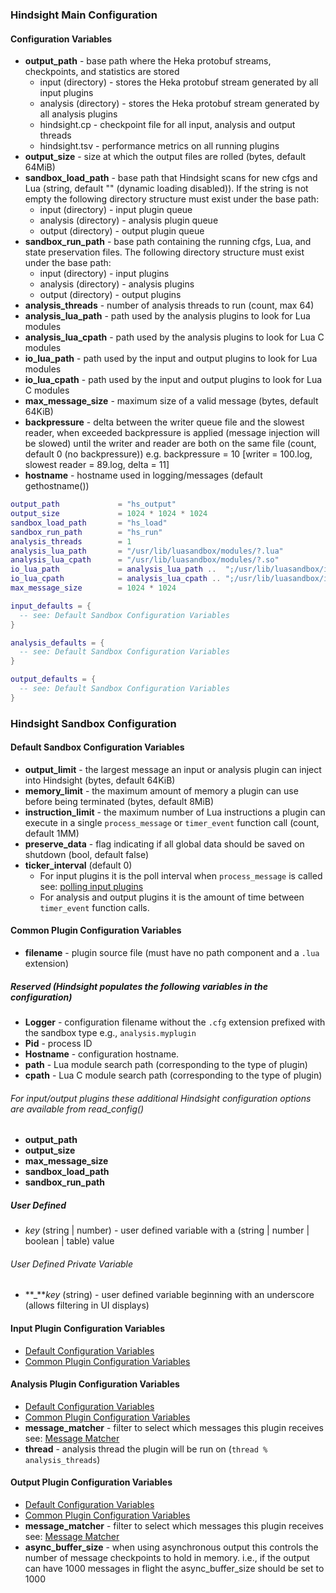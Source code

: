 ### Hindsight Main Configuration

#### Configuration Variables

* **output_path** - base path where the Heka protobuf streams, checkpoints, and statistics are stored
  * input (directory) - stores the Heka protobuf stream generated by all input plugins
  * analysis (directory) - stores the Heka protobuf stream generated by all analysis plugins
  * hindsight.cp - checkpoint file for all input, analysis and output threads
  * hindsight.tsv - performance metrics on all running plugins
* **output_size** - size at which the output files are rolled (bytes, default 64MiB)
* **sandbox_load_path** - base path that Hindsight scans for new cfgs and Lua
  (string, default "" (dynamic loading disabled)).  If the string is not empty the following
  directory structure must exist under the base path:
  * input (directory) - input plugin queue
  * analysis (directory) - analysis plugin queue
  * output (directory) - output plugin queue
* **sandbox_run_path** - base path containing the running cfgs, Lua, and state preservation files.
  The following directory structure must exist under the base path:
  * input (directory) - input plugins
  * analysis (directory) - analysis plugins
  * output (directory) - output plugins
* **analysis_threads** - number of analysis threads to run (count, max 64)
* **analysis_lua_path** - path used by the analysis plugins to look for Lua modules
* **analysis_lua_cpath** - path used by the analysis plugins to look for Lua C modules
* **io_lua_path** - path used by the input and output plugins to look for Lua modules
* **io_lua_cpath** - path used by the input and output plugins to look for Lua C modules
* **max_message_size** - maximum size of a valid message (bytes, default 64KiB)
* **backpressure** - delta between the writer queue file and the slowest reader, when exceeded
  backpressure is applied  (message injection will be slowed) until the writer and reader
  are both on the same file (count, default 0 (no backpressure))
  e.g. backpressure = 10 [writer = 100.log, slowest reader = 89.log, delta = 11]
* **hostname** - hostname used in logging/messages (default gethostname())

```lua
output_path             = "hs_output"
output_size             = 1024 * 1024 * 1024
sandbox_load_path       = "hs_load"
sandbox_run_path        = "hs_run"
analysis_threads        = 1
analysis_lua_path       = "/usr/lib/luasandbox/modules/?.lua"
analysis_lua_cpath      = "/usr/lib/luasandbox/modules/?.so"
io_lua_path             = analysis_lua_path ..  ";/usr/lib/luasandbox/io_modules/?.lua"
io_lua_cpath            = analysis_lua_cpath .. ";/usr/lib/luasandbox/io_modules/?.so"
max_message_size        = 1024 * 1024

input_defaults = {
  -- see: Default Sandbox Configuration Variables
}

analysis_defaults = {
  -- see: Default Sandbox Configuration Variables
}

output_defaults = {
  -- see: Default Sandbox Configuration Variables
}
```

### Hindsight Sandbox Configuration

#### Default Sandbox Configuration Variables

* **output_limit** - the largest message an input or analysis plugin can inject into Hindsight (bytes, default 64KiB)
* **memory_limit** - the maximum amount of memory a plugin can use before being terminated (bytes, default 8MiB)
* **instruction_limit** - the maximum number of Lua instructions a plugin can execute in a single `process_message` or
`timer_event` function call (count, default 1MM)
* **preserve_data** - flag indicating if all global data should be saved on shutdown (bool, default false)
* **ticker_interval** (default 0)
  * For input plugins it is the poll interval when `process_message` is called see: [polling input
plugins](https://github.com/mozilla-services/lua_sandbox/blob/master/docs/heka/input.md#polling)
  * For analysis and output plugins it is the amount of time between `timer_event` function calls.

#### Common Plugin Configuration Variables

* **filename** - plugin source file (must have no path component and a `.lua` extension)

##### Reserved (Hindsight populates the following variables in the configuration)

* **Logger** - configuration filename without the `.cfg` extension prefixed with the sandbox type e.g., `analysis.myplugin`
* **Pid** - process ID
* **Hostname** - configuration hostname.
* **path** - Lua module search path (corresponding to the type of plugin)
* **cpath** - Lua C module search path (corresponding to the type of plugin)

###### For input/output plugins these additional Hindsight configuration options are available from read_config()
* **output_path**
* **output_size**
* **max_message_size**
* **sandbox_load_path**
* **sandbox_run_path**

##### User Defined

* *key* (string | number) - user defined variable with a (string | number | boolean | table) value

###### User Defined Private Variable

* **_***key* (string) - user defined variable beginning with an underscore (allows filtering in UI displays)

#### Input Plugin Configuration Variables
* [Default Configuration Variables](#default-sandbox-configuration-variables)
* [Common Plugin Configuration Variables](#common-plugin-configuration-variables)

#### Analysis Plugin Configuration Variables

* [Default Configuration Variables](#default-sandbox-configuration-variables)
* [Common Plugin Configuration Variables](#common-plugin-configuration-variables)
* **message_matcher** - filter to select which messages this plugin receives see: [Message Matcher](https://github.com/mozilla-services/lua_sandbox/blob/master/docs/heka/message_matcher.md)
* **thread** - analysis thread the plugin will be run on (`thread % analysis_threads`)

#### Output Plugin Configuration Variables

* [Default Configuration Variables](#default-sandbox-configuration-variables)
* [Common Plugin Configuration Variables](#common-plugin-configuration-variables)
* **message_matcher** - filter to select which messages this plugin receives see: [Message Matcher](https://github.com/mozilla-services/lua_sandbox/blob/master/docs/heka/message_matcher.md)
* **async_buffer_size** - when using asynchronous output this controls the number of message checkpoints to hold in
memory. i.e., if the output can have 1000 messages in flight the async_buffer_size should be set to 1000
